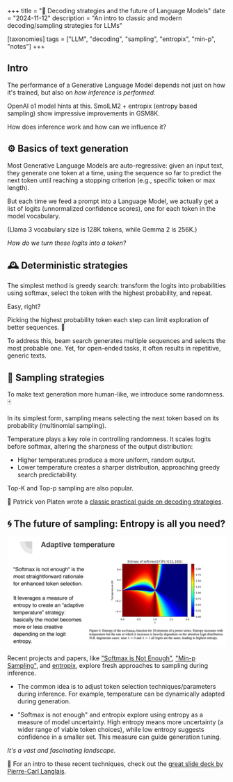 +++
title = "🔮 Decoding strategies and the future of Language Models"
date = "2024-11-12"
description = "An intro to classic and modern decoding/sampling strategies for LLMs"

[taxonomies]
tags = ["LLM", "decoding", "sampling", "entropix", "min-p", "notes"]
+++

<!-- toc -->

## Intro
The performance of a Generative Language Model depends not just on how it's trained, but also on *how inference is performed*.

OpenAI o1 model hints at this.
SmolLM2 + entropix (entropy based sampling) show impressive improvements in GSM8K.

How does inference work and how can we influence it?

## ⚙️ Basics of text generation

Most Generative Language Models are auto-regressive:
given an input text, they generate one token at a time, using the sequence so far to predict the next token until reaching a stopping criterion (e.g., specific token or max length).

But each time we feed a prompt into a Language Model, we actually get a list of logits (unnormalized confidence scores), one for each token in the model vocabulary. 

(Llama 3 vocabulary size is 128K tokens, while Gemma 2 is 256K.)

*How do we turn these logits into a token?*


## 🕰️ Deterministic strategies

The simplest method is greedy search: transform the logits into probabilities using softmax, select the token with the highest probability, and repeat.

Easy, right?

Picking the highest probability token each step can limit exploration of better sequences. 🤔

To address this, beam search generates multiple sequences and selects the most probable one.
Yet, for open-ended tasks, it often results in repetitive, generic texts.



## 🎲 Sampling strategies

To make text generation more human-like, we introduce some randomness. 🃏

In its simplest form, sampling means selecting the next token based on its probability (multinomial sampling).

Temperature plays a key role in controlling randomness. It scales logits before softmax, altering the sharpness of the output distribution:
- Higher temperatures produce a more uniform, random output.
- Lower temperature creates a sharper distribution, approaching greedy search predictability.

Top-K and Top-p sampling are also popular.

🍪 Patrick von Platen wrote a [classic practical guide on decoding strategies](https://huggingface.co/blog/how-to-generate).



## 🌀 The future of sampling: Entropy is all you need?

![modern decoding strategies](decoding.png)

Recent projects and papers, like ["Softmax is Not Enough"](https://arxiv.org/abs/2410.01104), ["Min-p Sampling"](https://arxiv.org/abs/2407.01082), and [entropix](https://github.com/xjdr-alt/entropix), explore fresh approaches to sampling during inference.

- The common idea is to adjust token selection techniques/parameters during inference. For example, temperature can be dynamically adapted during generation.

- "Softmax is not enough" and entropix explore using entropy as a measure of model uncertainty. High entropy means more uncertainty (a wider range of viable token choices), while low entropy suggests confidence in a smaller set. 
This measure can guide generation tuning.

*It's a vast and fascinating landscape.*

🍪 For an intro to these recent techniques, check out the [great slide deck by Pierre-Carl Langlais](https://github.com/Pleias/Quest-Best-Tokens/blob/main/New%20physics%20of%20LLM.pdf).